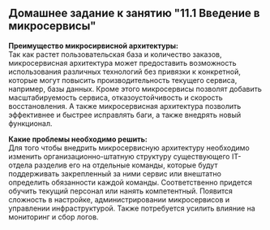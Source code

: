 ## Домашнее задание к занятию "11.1 Введение в микросервисы"

**Преимущество микросирвисной архитектуры:**  
Так как растет пользовательская база и количество заказов, микросервисная архитектура может предоставить возможность использования различных технологий без привязки к конкретной, которые могут повысить производительность текущего сервиса, например, базы данных. Кроме этого микросервисы позволят добавить масштабируемость сервиса, отказоустойчивость и скорость восстановления. А также микросервисная архитектура позволить эффективнее и быстрее исправлять баги, а также внедрять новый функционал.  

**Какие проблемы необходимо решить:**  
Для того чтобы внедрить микросервисную архитектуру необходимо изменить организационно-штатную структуру существующего IT-отдела разделив его на отдельные команды, которые будут поддерживать закрепленный за ними сервис или внештатно определить обязанности каждой команды. Соответственно придется обучить текущий персонал или нанять компетентный. Появится сложность в настройке, администрировании микросервисов и управлении инфраструктурой.
Также потребуется усилить влияние на мониторинг и сбор логов.